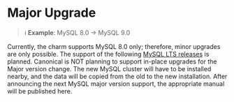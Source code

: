 # Major Upgrade

> :information_source: **Example**: MySQL 8.0 -> MySQL 9.0

Currently, the charm supports MySQL 8.0 only; therefore, minor upgrades are only possible. The support of the following [MySQL LTS releases](https://blogs.oracle.com/mysql/post/introducing-mysql-innovation-and-longterm-support-lts-versions) is planned. Canonical is NOT planning to support in-place upgrades for the Major version change. The new MySQL cluster will have to be installed nearby, and the data will be copied from the old to the new installation. After announcing the next MySQL major version support, the appropriate manual will be published here.